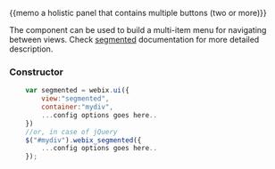 
{{memo a holistic panel that contains multiple buttons (two or more)}}

The component can be used to build a multi-item menu for navigating between views. Check [segmented](desktop/segmented.md) documentation for more detailed description.

### Constructor

~~~js
	var segmented = webix.ui({
		view:"segmented", 
		container:"mydiv", 
		...config options goes here..
	})
	//or, in case of jQuery
	$("#mydiv").webix_segmented({
		...config options goes here..
	});
~~~
